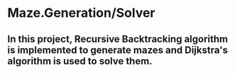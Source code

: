 # Maze.Generation/Solver
 ## In this project, Recursive Backtracking algorithm is implemented to generate mazes and Dijkstra's algorithm is used to solve them.

